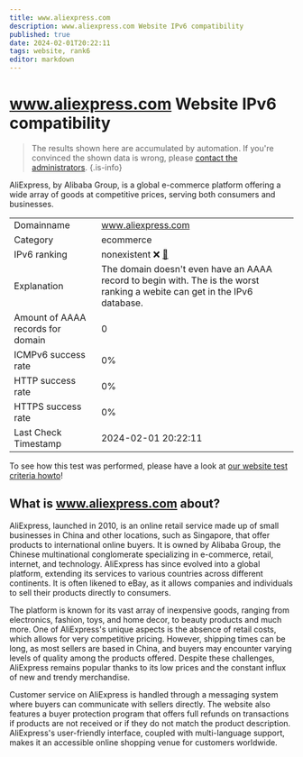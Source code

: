 ```yaml
---
title: www.aliexpress.com
description: www.aliexpress.com Website IPv6 compatibility
published: true
date: 2024-02-01T20:22:11
tags: website, rank6
editor: markdown
---
```


# www.aliexpress.com Website IPv6 compatibility

> The results shown here are accumulated by automation. If you're convinced the shown data is wrong, please [contact the administrators](/howto/chat). 
{.is-info}

AliExpress, by Alibaba Group, is a global e-commerce platform offering a wide array of goods at competitive prices, serving both consumers and businesses.


|   |   |
| - | - |
| Domainname | www.aliexpress.com
| Category | ecommerce |
| IPv6 ranking | nonexistent :x: [🔗](/howto/ranking) |
| Explanation | The domain doesn't even have an AAAA record to begin with. The is the worst ranking a webite can get in the IPv6 database. |
| Amount of AAAA records for domain | 0 |
| ICMPv6 success rate | 0%|
| HTTP success rate | 0% |
| HTTPS success rate | 0% |
| Last Check Timestamp | 2024-02-01 20:22:11 |

To see how this test was performed, please have a look at [our website test criteria howto](/howto/testcriteria/website)!


## What is www.aliexpress.com about?
AliExpress, launched in 2010, is an online retail service made up of small businesses in China and other locations, such as Singapore, that offer products to international online buyers. It is owned by Alibaba Group, the Chinese multinational conglomerate specializing in e-commerce, retail, internet, and technology. AliExpress has since evolved into a global platform, extending its services to various countries across different continents. It is often likened to eBay, as it allows companies and individuals to sell their products directly to consumers.

The platform is known for its vast array of inexpensive goods, ranging from electronics, fashion, toys, and home decor, to beauty products and much more. One of AliExpress's unique aspects is the absence of retail costs, which allows for very competitive pricing. However, shipping times can be long, as most sellers are based in China, and buyers may encounter varying levels of quality among the products offered. Despite these challenges, AliExpress remains popular thanks to its low prices and the constant influx of new and trendy merchandise.

Customer service on AliExpress is handled through a messaging system where buyers can communicate with sellers directly. The website also features a buyer protection program that offers full refunds on transactions if products are not received or if they do not match the product description. AliExpress's user-friendly interface, coupled with multi-language support, makes it an accessible online shopping venue for customers worldwide.


